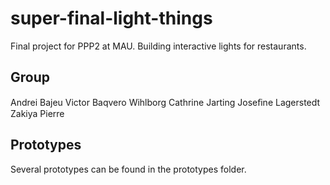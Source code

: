 # super-final-light-things

Final project for PPP2 at MAU. Building interactive lights for restaurants.

## Group

Andrei Bajeu
Victor Baqvero Wihlborg
Cathrine Jarting
Joseﬁne Lagerstedt
Zakiya Pierre

## Prototypes

Several prototypes can be found in the prototypes folder.
